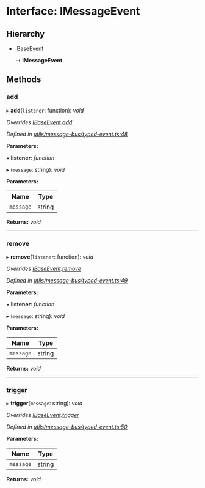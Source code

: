 # Interface: IMessageEvent

## Hierarchy

* [IBaseEvent](ibaseevent.md)

  ↳ **IMessageEvent**

## Methods

###  add

▸ **add**(`listener`: function): *void*

*Overrides [IBaseEvent](ibaseevent.md).[add](ibaseevent.md#add)*

*Defined in [utils/message-bus/typed-event.ts:48](https://github.com/TNOCS/csnext/blob/b9521f0/packages/cs-core/src/utils/message-bus/typed-event.ts#L48)*

**Parameters:**

▪ **listener**: *function*

▸ (`message`: string): *void*

**Parameters:**

Name | Type |
------ | ------ |
`message` | string |

**Returns:** *void*

___

###  remove

▸ **remove**(`listener`: function): *void*

*Overrides [IBaseEvent](ibaseevent.md).[remove](ibaseevent.md#remove)*

*Defined in [utils/message-bus/typed-event.ts:49](https://github.com/TNOCS/csnext/blob/b9521f0/packages/cs-core/src/utils/message-bus/typed-event.ts#L49)*

**Parameters:**

▪ **listener**: *function*

▸ (`message`: string): *void*

**Parameters:**

Name | Type |
------ | ------ |
`message` | string |

**Returns:** *void*

___

###  trigger

▸ **trigger**(`message`: string): *void*

*Overrides [IBaseEvent](ibaseevent.md).[trigger](ibaseevent.md#trigger)*

*Defined in [utils/message-bus/typed-event.ts:50](https://github.com/TNOCS/csnext/blob/b9521f0/packages/cs-core/src/utils/message-bus/typed-event.ts#L50)*

**Parameters:**

Name | Type |
------ | ------ |
`message` | string |

**Returns:** *void*
